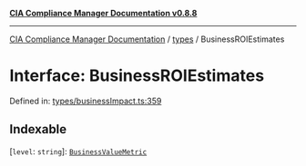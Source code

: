 [**CIA Compliance Manager Documentation v0.8.8**](../../README.md)

***

[CIA Compliance Manager Documentation](../../modules.md) / [types](../README.md) / BusinessROIEstimates

# Interface: BusinessROIEstimates

Defined in: [types/businessImpact.ts:359](https://github.com/Hack23/cia-compliance-manager/blob/67855c73d041b21b5f90a46884e0e48cd0961cda/src/types/businessImpact.ts#L359)

## Indexable

\[`level`: `string`\]: [`BusinessValueMetric`](BusinessValueMetric.md)
